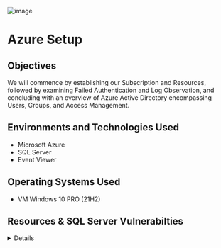 ![image](https://user-images.githubusercontent.com/109401839/230745596-57cee9bd-687c-427d-b0db-d1080df77f7e.png)

# Azure Setup

## Objectives 
We will commence by establishing our Subscription and Resources, followed by examining Failed Authentication and Log Observation, and concluding with an overview of Azure Active Directory encompassing Users, Groups, and Access Management.

## Environments and Technologies Used 
- Microsoft Azure
- SQL Server
- Event Viewer

## Operating Systems Used
- VM Windows 10 PRO (21H2)

## Resources & SQL Server Vulnerabilties

<details close>

<div>

</summary>

## Actions and Observations<b>

- Create Windows 10 Pro Virtual Machine
- Name the Resource Group: RG-Cyber-Lab

<p align="center">
<img src="https://i.imgur.com/erJwUnm.png" height="70%" width="70%" alt="Azure Free Account"/> 
</p>

- Name the Virtual Network: Lab-VNet

<p align="center">
<img src="https://i.imgur.com/5aszFsx.png" height="70%" width="70%" alt="Azure Free Account"/> 
</p>

- Now, verify the VM configurations and proceed with the creation! 

<p align="center">
<img src="https://i.imgur.com/IFE9TaZ.png" height="70%" width="70%" alt="Azure Free Account"/> 
</p>

- Configure the Network Security Group (Layer 4 Firewall) to permit inbound traffic from all sources.

- By establishing a custom firewall configuration for the virtual machine, we are enabling unrestricted inbound traffic. The intention is to create an enticing environment that attracts potential threat actors, including hackers, bots, and attackers, to attempt unauthorized access to the virtual machine.

- Within the resource groups, navigate to access and examine all associated resources linked to the created virtual machine.

- Proceed to modify the network security group either through search functionality or by accessing the resource groups.

- Evaluate the priority of incoming network traffic based on predefined rules and protocols, categorized within the Azure environment.

- Create an inbound security rule with the designation "Dangerallowallinbound," allowing any type of inbound traffic. 

<p align="center">
<img src="https://i.imgur.com/0kuuxxA.png" height="70%" width="70%" alt="Azure Free Account"/> 
</p>

- Let us now proceed to initiate a ping command to the IP Address of the virtual machine within the Command Prompt and carefully observe the resulting outcome.

<p align="center">
<img src="https://i.imgur.com/7q1xfgU.png" height="70%" width="70%" alt="Azure Free Account"/> 
</p>

- You will observe that the ping operation is unsuccessful as we need to modify the firewall settings within the virtual machine itself to allow the necessary access. 

- Now remote into the Windows 10 VM by using Remote Desktop Connection 

<p align="center">
<img src="https://i.imgur.com/H4BFSlS.png" height="70%" width="70%" alt="Azure Free Account"/> 
</p>

- Turn off Windows Firewall
 
- After logging in, please utilize the start menu search function to locate and execute the program "Windows Defender Firewall Advanced Security" by searching for "wf.msc"
- Click on "Windows Defender Firewall Properties" 
- On each tab, turn off the "Firewall State" 
- Ignore IPsec Settings for now.

<p align="center">
<img src="https://i.imgur.com/wvIk0aH.png" height="70%" width="70%" alt="Azure Free Account"/> 
</p>

- Now observe the changes in CMD: 

<p align="center">
<img src="https://i.imgur.com/B3APjv6.png" height="70%" width="70%" alt="Azure Free Account"/> 
</p>

- Install SQL Server Evaluation

- [Download here](https://www.microsoft.com/en-us/evalcenter/download-sql-server-2022)

- Install .exe file > Download Media > ISO option > Open Folder > Mount Media

- It will show as a disk file under the "This PC" side panel: 

- Select the application labeled "setup" to open "SQL Server Installation Center"
 
<p align="center">
<img src="https://i.imgur.com/lUi81uN.png" height="70%" width="70%" alt="Azure Free Account"/> 
</p>

- Select Installation > New SQL Server standalone installation or add features to an existing installation > Specify a free edition: Evaluation > Accept licensing > select Database Engine Services > Default instance > Next > select Mixed Mode (SQL Server authentication and Windows authentication) > fill out password > Add Current User > Next > Install
 
 <p align="center">
<img src="https://i.imgur.com/IlIY8kt.png" height="70%" width="70%" alt="Azure Free Account"/> 
</p>
<p align="center">
<img src="https://i.imgur.com/bIsTOxn.png" height="70%" width="70%" alt="Azure Free Account"/> 
</p>
<p align="center">
<img src="https://i.imgur.com/kLS1yo3.png" height="70%" width="70%" alt="Azure Free Account"/> 
</p>

 - Choose the "Mixed Mode" option, as it holds significance in enabling both online and local login capabilities to the SQL Server. This is crucial because, with Windows Authentication Mode alone, logging in is restricted to online accounts, while the mixed mode grants the flexibility to access the SQL Server through both online and local authentication methods.

Default Username: ```sa```
Password: ```Cyberlab123!``` (This is what I used, however you can set any password but need to document it.) 

- Enter your password and add your current user. 

- Once you finish installing, we can now connect to our SQL Database.  

- Next, we will download [Server Management Studio](https://learn.microsoft.com/en-us/sql/ssms/download-sql-server-management-studio-ssms?view=sql-server-ver16)

 - Once downloaded, open SQL Server Management Studio and connect to server to enable logging

 <p align="center">
<img src="https://i.imgur.com/PwIREQm.png" height="70%" width="70%" alt="Azure Free Account"/> 
</p>

 <p align="center">
<img src="https://i.imgur.com/35zYIoL.png" height="70%" width="70%" alt="Azure Free Account"/> 
</p>

[Configure](https://learn.microsoft.com/en-us/sql/relational-databases/security/auditing/write-sql-server-audit-events-to-the-security-log?view=sql-server-ver16) the audit object access setting in Windows using audit-pol

- Enable logging for SQL Server to be ported into Windows Event Viewer 

- Open Command Prompt with administrative permissions.

- From the Start menu, navigate to Command Prompt, and then select Run as administrator.

- If the User Account Control dialogue box opens, select Continue.

- Execute the following statement to enable auditing from SQL Server.

- Windows Command Prompt

- Copy

```audit-pol /set /subcategory: "application generated" /success:enable /failure:enable```

- Close the command prompt window.

 <p align="center">
<img src="https://i.imgur.com/GjZ3dug.png" height="70%" width="70%" alt="Azure Free Account"/> 
</p>

- Now open Registry Editor and explore:

 ```HKEY_LOCAL_MACHINE\SYSTEM\CurrentControlSet\Services\EventLog\Security```

 - Right-click Security > select Permissions > Add > type "NETWORK SERVICE" > Check Names > OK > select Full Control > Apply > OK

 <p align="center">
<img src="https://i.imgur.com/bBAJbHR.png" height="70%" width="70%" alt="Azure Free Account"/> 
</p>
<p align="center">
<img src="https://i.imgur.com/tonrn2T.png" height="70%" width="70%" alt="Azure Free Account"/> 
</p>

- Restart SQL Management, Disconnect Connection, Reconnect, and Choose SQL Managements Authentication Method. 

- Now, intentionally enter the wrong username and password to perform a failed login attempt. 

<p align="center">
<img src="https://i.imgur.com/8YIVXcn.png" height="70%" width="70%" alt="Azure Free Account"/> 
</p>

- Test SQL logging to make sure it’s working properly.

- Open Enter Event Viewer > Windows Logs > select Application > view SQL Management Logs Entries

<p align="center">
<img src="https://i.imgur.com/dJYTuec.png" height="70%" width="70%" alt="Azure Free Account"/> 
</p>

 - Here we can see the failed login attempt and the reason. With that, we bring the first lab to a conclusion. 

## Precursor to Security Operations (Failed Authentication and Log Observation)


<details close>

---

</summary>

To facilitate our investigation, we will establish a virtual machine (VM) in the cloud as the focal point for conducting the attack. Subsequently, we will closely analyze the logs generated by this VM to gain a comprehensive understanding of their structure and characteristics. The primary objective of this laboratory exercise is to effectively distinguish between false negatives, false positives, true positives, and true negatives, thus achieving our ultimate goal. 
  
<b>Actions and Observations<b>

- Our objective is to simulate a threat by creating an attack VM in a distinct region to mimic an external attack targeting our Windows-based VM. 

<p align="center">
<img src="https://i.imgur.com/TSsZ0bu.png" height="70%" width="70%" alt="Azure Free Account"/> 
</p>

```We will name the VNet Lab-VNet-Attacker```

<p align="center">
<img src="https://i.imgur.com/dSehf4i.png" height="70%" width="70%" alt="Azure Free Account"/> 
</p>

- Firstly, we will retrieve the public IP address of the attack VM. Next, we will access the remote desktop connection and input the necessary information to establish a connection with the attack VM.

<p align="center">
<img src="https://i.imgur.com/zG4deDa.png" height="70%" width="70%" alt="Azure Free Account"/> 
</p>

- To proceed, obtain the public IP address of the Windows VM. Then, navigate to the Remote Desktop Protocol (RDP) and access the Start menu. From there, search for "Remote Desktop" and enter the acquired IP address to establish a connection. 

- At this stage, we will generate a series of failed Remote Desktop Protocol (RDP) logs against the Windows VM using the attacker VM. 

- From within the attack VM, our next step involves attempting to establish a Remote Desktop Protocol (RDP) connection with the Windows VM using incorrect credentials. We will perform this action five times, employing different combinations of incorrect usernames and passwords, to simulate multiple failed login attempts against the Windows VM.

<p align="center">
<img src="https://i.imgur.com/lC40zVG.png" height="70%" width="70%" alt="Azure Free Account"/> 
</p>
 <p align="center">
<img src="https://i.imgur.com/5ouvxDV.png" height="70%" width="70%" alt="Azure Free Account"/> 
</p>

- Following the aforementioned failed login attempts, we will proceed to access the Event Viewer, where we can review and examine all the recorded instances of unsuccessful login attempts.

 <p align="center">
<img src="https://i.imgur.com/ogP9vcU.png" height="70%" width="70%" alt="Azure Free Account"/> 
</p>

- In the subsequent step, we will install SQL Server Management Studio (SSMS) within the attack VM. Using SSMS, we will then generate a series of failed Microsoft SQL Server authentication logs against the Windows VM.
- Enter the wrong password 5 times

 <p align="center">
<img src="https://i.imgur.com/mubEEHJ.png" height="70%" width="70%" alt="Azure Free Account"/> 
</p>

- Log out of the attack VM and return to our local computer.
- Establish an RDP connection back into the Windows VM from our computer.
- Inspect the failures and successes recorded in the Security log for RDP and the Application log for SQL.
- Take note of essential details such as EventIDs, messaging, source IP addresses, and other pertinent information to facilitate log analysis and understanding.

 <p align="center">
<img src="https://i.imgur.com/O7bCHdE.png" height="70%" width="70%" alt="Azure Free Account"/> 
</p>
<div>

<h3>Azure Active Directory Overview (Users, Groups, and Access Management)<h3>

<details close>

---

</summary>

![Untitled](https://user-images.githubusercontent.com/109401839/230747442-f0a1831d-1cf0-4895-b335-372314cd5d51.png)

<b>Actions and Observations<b>

- Configure and Observe Tenant-Level Global Reader
- Generate a user account in Active Directory with the username "globalreaderjohn" and utilize the auto-generated password feature, as we will reset the password upon logging in.
- Assign Tenant-Level Global Reader

 <p align="center">
<img src="https://i.imgur.com/oFG6ih0.png" height="70%" width="70%" alt="Azure Free Account"/> 
</p>

 <p align="center">
<img src="https://i.imgur.com/CaxKf3q.png" height="70%" width="70%" alt="Azure Free Account"/> 
</p>

 <p align="center">
<img src="https://i.imgur.com/fo0VIsx.png" height="70%" width="70%" alt="Azure Free Account"/> 
</p>

- Be sure to make note of the "User Principal Name" for your user, which in my case is ```globalreaderjohn@jnoriega232gmail.onmicrosoft.com```.
- In a new browser/incognito, log in as globalreaderjohn and observe the result of being a Tenant Level “Global Reader”

 [Log into Azure](http://portal.azure.com/) 

 <p align="center">
<img src="https://i.imgur.com/NW1mLSh.png" height="70%" width="70%" alt="Azure Free Account"/> 
</p>

- Once in Azure, you will be prompted to change the automatically generated password. Please feel free to set a password of your choice, but make sure to remember it.
- Upon logging into Azure, you may observe that the subscription page appears empty, but please note that you will be able to view all the available users. 
- As a Global Reader, your role grants you access to view users' overviews but does not allow you to make changes or reset passwords.
- This is because we have implemented Role-Based Access Control (RBAC) and enforced the principle of Least Privilege. As a result, John's role as Global Reader only grants him the necessary privileges to perform his job function, which is limited to reading information and not making any changes or resetting passwords.
- Close browser/incognito when satisfied

 <p align="center">
<img src="https://i.imgur.com/obQ8CHq.png" height="70%" width="70%" alt="Azure Free Account"/> 
</p>

- Back in the main browser, create another user within AAD  (username: subreaderjane)
- Assign Subscription-Level Reader 
- Configure and Observe Subscription Reader

 <p align="center">
<img src="https://i.imgur.com/Z6J0Lou.png" height="70%" width="70%" alt="Azure Free Account"/> 
</p>
 
- Next, navigate to your specific subscription, which in this case is labeled as ```Azure subscription 1```. You can locate this option under the ```Subscriptions``` section.
- Now, enter the Access Control (IAM) and give Jane the appropriate role. 

 <p align="center">
<img src="https://i.imgur.com/yTUKa1J.png" height="70%" width="70%" alt="Azure Free Account"/> 
</p>
 <p align="center">
<img src="https://i.imgur.com/kZlOMaZ.png" height="70%" width="70%" alt="Azure Free Account"/> 
</p>

- In a new browser/incognito, log in as subreaderjane and observe the result of being a Subscription Level “Global Reader”

 <p align="center">
<img src="https://i.imgur.com/B9i8Sep.png" height="70%" width="70%" alt="Azure Free Account"/> 
</p>

- Again, you will be prompted to change your password and document it. 
- After logging in, proceed to the "Resource Groups" section, where you will be able to view the resources contained within. Additionally, you will also be able to explore the resources categorized under your subscriptions. 
- Now, let's attempt to delete a resource group. However, please note that we should not be able to do so due to the access restrictions in place.
- The deletion attempt was unsuccessful. Jane does not possess the necessary privileges to create or delete resource groups. She is restricted to being a subscription-level reader, which means she cannot make any changes to the resources or settings.
- Close browser/incognito when satisfied

  <p align="center">
<img src="https://i.imgur.com/bD18Mf1.png" height="70%" width="70%" alt="Azure Free Account"/> 
</p>
 <p align="center">
<img src="https://i.imgur.com/d6yMo7X.png" height="70%" width="70%" alt="Azure Free Account"/> 
</p>

- Next, let's configure and observe the role of Resource Group Contributor, which functions similarly to an administrative role.
- Back in the main browser, create another user within AAD  (username: rgcontributordave)

 <p align="center">
<img src="https://i.imgur.com/UV0YOIa.png" height="70%" width="70%" alt="Azure Free Account"/> 
</p>

- We will create a new resource group called “Permissions-Tester”
- Assign Resource Group-level Contributor
- In our resource group (Permissions-Tester), enter Access Control (IAM) and assign Contributor permissions to rgcontributordave
- Find "Contributor" role under "Privileged administrator roles"

 <p align="center">
<img src="https://i.imgur.com/SlF9rdC.png" height="70%" width="70%" alt="Azure Free Account"/> 
</p>
 <p align="center">
<img src="https://i.imgur.com/TwX42sW.png" height="70%" width="70%" alt="Azure Free Account"/> 
</p>
 <p align="center">
<img src="https://i.imgur.com/XR8z5QS.png" height="70%" width="70%" alt="Azure Free Account"/> 
</p>

- In a new browser or incognito window, log in as "rgcontributordave" and observe the outcome of having a Subscription Level Reader role. 

 <p align="center">
<img src="https://i.imgur.com/d7ecDoP.png" height="70%" width="70%" alt="Azure Free Account"/> 
</p>

- Take a moment to observe the outcome of having the role of Resource Group Level Contributor.
- Now, Dave has the capability to view the resource group and create additional resources within it, such as Storage.
- In "Permissions-Tester", we will create a storage account called "observecapability" for observation.

 <p align="center">
<img src="https://i.imgur.com/o1mRjjq.png" height="70%" width="70%" alt="Azure Free Account"/> 
</p>
 <p align="center">
<img src="https://i.imgur.com/eP0XlWB.png" height="70%" width="70%" alt="Azure Free Account"/> 
</p> 

```Be sure  NOT to delete your resources``` we will continue with the same RG & VMs. 

Congratulations on completing the three-part lab series, "Welcome to Cybersecurity"! This marks the beginning of your exciting journey in the field of cybersecurity. 

On our next set of [labs](https://github.com/jnoriega232/Logging-and-Monitoring), we will go over Logging and Monitoring. 
